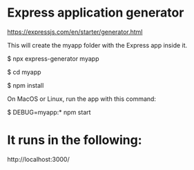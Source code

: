 # Express application generator
https://expressjs.com/en/starter/generator.html

This will create the myapp folder with the Express app inside it.

$ npx express-generator myapp

$ cd myapp

$ npm install


On MacOS or Linux, run the app with this command:

$ DEBUG=myapp:* npm start


# It runs in the following:
http://localhost:3000/
